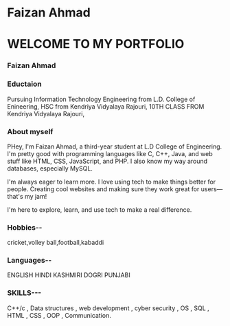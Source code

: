 # Faizan Ahmad

# WELCOME TO MY PORTFOLIO

### Faizan Ahmad


### Eductaion
Pursuing Information Technology Engineering from L.D. College of Enineering,
HSC from Kendriya Vidyalaya Rajouri,
10TH CLASS FROM Kendriya Vidyalaya Rajouri, 


### About myself
PHey, I'm Faizan Ahmad, a third-year student at L.D College of Engineering. I'm pretty good with programming languages like C, C++, Java, and web stuff like HTML, CSS, JavaScript, and PHP. I also know my way around databases, especially MySQL.

I'm always eager to learn more. I love using tech to make things better for people. Creating cool websites and making sure they work great for users—that's my jam!

I'm here to explore, learn, and use tech to make a real difference.



 ### Hobbies--
 cricket,volley ball,football,kabaddi 



 ### Languages--
 ENGLISH
 HINDI
 KASHMIRI
 DOGRI
 PUNJABI




 ### SKILLS---
 C++/c ,
 Data structures ,
 web development ,
 cyber security ,
 OS  ,
 SQL ,
 HTML ,
 CSS ,
 OOP ,
 Communication.



 
